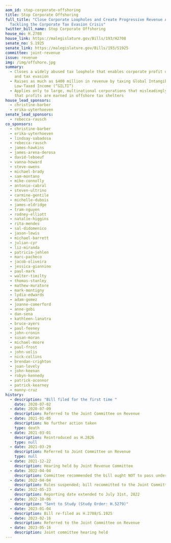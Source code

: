 ```yaml
---
aom_id: stop-corporate-offshoring
title: Stop Corporate Offshoring
full_title: "Close Corporate Loopholes and Create Progressive Revenue Act:
  Tackling the Corporate Tax Evasion Crisis"
twitter_bill_name: Stop Corporate Offshoring
house_no: H.2708
house_link: https://malegislature.gov/Bills/193/H2708
senate_no: S.1925
senate_link: https://malegislature.gov/Bills/193/S1925
committee: joint-revenue
issue: revenue
img: /img/offshore.jpg
summary:
  - Closes a widely abused tax loophole that enables corporate profit offshoring
    and tax evasion
  - Raises as much as $400 million in revenue by taxing Global Intangible
    Low-Taxed Income (“GILTI”)
  - Applies only to large, multinational corporations that misleadingly claim
    that profits are earned in offshore tax shelters
house_lead_sponsors:
  - christine-barber
  - erika-uyterhoeven
senate_lead_sponsors:
  - rebecca-rausch
co_sponsors:
  - christine-barber
  - erika-uyterhoeven
  - lindsay-sabadosa
  - rebecca-rausch
  - james-hawkins
  - james-arena-derosa
  - david-leboeuf
  - vanna-howard
  - steve-owens
  - michael-brady
  - sam-montano
  - mike-connolly
  - antonio-cabral
  - steven-ultrino
  - carmine-gentile
  - michelle-dubois
  - james-eldridge
  - tram-nguyen
  - rodney-elliott
  - natalie-higgins
  - rita-mendes
  - sal-didomenico
  - jason-lewis
  - michael-barrett
  - julian-cyr
  - liz-miranda
  - patricia-jehlen
  - marc-pacheco
  - jacob-oliveira
  - jessica-giannino
  - paul-mark
  - walter-timilty
  - thomas-stanley
  - mathew-muratore
  - mark-montigny
  - lydia-edwards
  - adam-gomez
  - joanne-comerford
  - anne-gobi
  - dan-sena
  - kathleen-lanatra
  - bruce-ayers
  - paul-feeney
  - john-cronin
  - susan-moran
  - michael-moore
  - paul-frost
  - john-velis
  - nick-collins
  - brendan-crighton
  - joan-lovely
  - john-keenan
  - robyn-kennedy
  - patrick-oconnor
  - patrick-kearney
  - manny-cruz
history:
  - description: "Bill filed for the first time "
    date: 2020-07-02
  - date: 2020-07-09
    description: Referred to the Joint Committee on Revenue
  - date: 2021-01-05
    description: No further action taken
    type: death
  - date: 2021-03-01
    description: Reintroduced as H.2826
    type: null
  - date: 2021-03-29
    description: Referred to Joint Committee on Revenue
    type: null
  - date: 2021-12-22
    description: Hearing held by Joint Revenue Committee
  - date: 2022-04-04
    description: Committee recommended the bill ought NOT to pass under Joint Rule 10
  - date: 2022-04-04
    description: Rules suspended; bill recommitted to the Joint Committee on Revenue
  - date: 2022-05-23
    description: Reporting date extended to July 31st, 2022
  - date: 2022-10-06
    description: "Sent to Study (Study Order: H.5279)"
  - date: 2023-01-04
    description: Bill re-filed as H.2708/S.1925
  - date: 2023-02-16
    description: Referred to the Joint Committee on Revenue
  - date: 2023-05-16
    description: Joint committee hearing held
---
```

